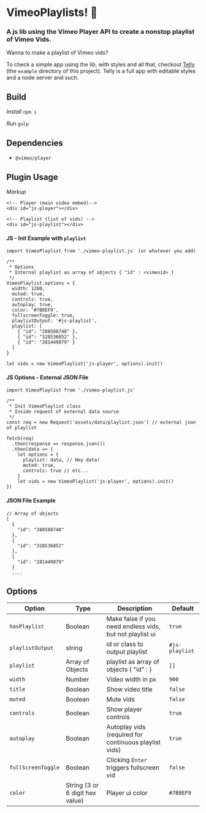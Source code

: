 # VimeoPlaylists! 📼

### A js lib using the Vimeo Player API to create a nonstop playlist of Vimeo Vids.

Wanna to make a playlist of Vimeo vids?

To check a simple app using the lib, with styles and all that, checkout [Telly](https://github.com/stephenscaff/telly) (the `example` directory of this project). Telly is a full app with editable styles and a node server and such.


## Build

_Install_
`npm i`

_Run_
`gulp`


## Dependencies
- `@vimeo/player`


## Plugin Usage

*Markup*

```
<!-- Player (main video embed)-->
<div id="js-player"></div>

<!-- Playlist (list of vids) -->
<div id="js-playlist"></div>
```

#### JS - Init Example with `playlist`

```
import VimeoPlaylist from './vimeo-playlist.js' (or whatever you add)

/**
 * Options
 * Internal playlist as array of objects { "id" : <vimeoid> }
 */
VimeoPlaylist.options = {
  width: 1200,
  muted: true,
  controls: true,
  autoplay: true,
  color: '#7B8EF9',
  fullscreenToggle: true,
  playlistOutput: '#js-playlist',
  playlist: [
    { "id": "288588748" },
    { "id": "328536852" },
    { "id": "281449879" }
  ]
}

let vids = new VimeoPlaylist('js-player', options).init()
```

#### JS Options - External JSON File
```
import VimeoPlaylist from './vimeo-playlist.js'

/**
 * Init VimeoPlaylist class
 * Inside request of external data source
 */
const req = new Request('assets/data/playlist.json') // external json of playlist

fetch(req)
  .then(response => response.json())
  .then(data => {
    let options = {
      playlist: data, // Hey data!
      muted: true,
      controls: true // etc...
    }
    let vids = new VimeoPlaylist('js-player', options).init()
})
```

#### JSON File Example

```
// Array of objects
[
  {
    "id": "288588748"
  },
  {
    "id": "328536852"
  },
  {
    "id": "281449879"
  }
  ....
```


## Options

| Option | Type | Description | Default |
| --- | --- | --- | --- |
| `hasPlaylist` | Boolean |  Make false if you need endless vids, but not playlist ui | `true` |
| `playlistOutput` | string | id or class to output playlist | `#js-playlist` |
| `playlist` | Array of Objects | playlist as array of objects { "id" : <vimeoid> } | `[]` |
| `width` | Number | Video width in px | `900` |
| `title` | Boolean | Show video title | `false` |
| `muted` | Boolean | Mute vids | `false` |
| `controls` | Boolean | Show player controls | `true` |
| `autoplay` | Boolean | Autoplay vids (required for continuous playlist vids) | `true` |
| `fullScreenToggle` | Boolean | Clicking  `Enter` triggers fullscreen vid | `false` |
| `color` | String (3 or 6 digit hex value) | Player ui color | `#7B8EF9` |

